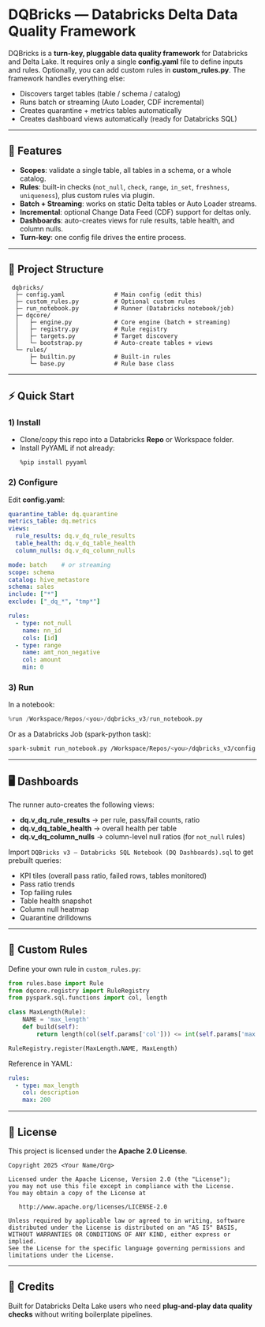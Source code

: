 # DQBricks — Databricks Delta Data Quality Framework

DQBricks is a **turn‑key, pluggable data quality framework** for Databricks and Delta Lake.
It requires only a single **config.yaml** file to define inputs and rules. Optionally, you can add custom rules in **custom_rules.py**.
The framework handles everything else:
- Discovers target tables (table / schema / catalog)
- Runs batch or streaming (Auto Loader, CDF incremental)
- Creates quarantine + metrics tables automatically
- Creates dashboard views automatically (ready for Databricks SQL)

---

## 🚀 Features
- **Scopes**: validate a single table, all tables in a schema, or a whole catalog.
- **Rules**: built-in checks (`not_null`, `check`, `range`, `in_set`, `freshness`, `uniqueness`), plus custom rules via plugin.
- **Batch + Streaming**: works on static Delta tables or Auto Loader streams.
- **Incremental**: optional Change Data Feed (CDF) support for deltas only.
- **Dashboards**: auto-creates views for rule results, table health, and column nulls.
- **Turn‑key**: one config file drives the entire process.

---

## 📁 Project Structure
```
 dqbricks/
  ├─ config.yaml              # Main config (edit this)
  ├─ custom_rules.py          # Optional custom rules
  ├─ run_notebook.py          # Runner (Databricks notebook/job)
  ├─ dqcore/
  │   ├─ engine.py            # Core engine (batch + streaming)
  │   ├─ registry.py          # Rule registry
  │   ├─ targets.py           # Target discovery
  │   └─ bootstrap.py         # Auto-create tables + views
  └─ rules/
      ├─ builtin.py           # Built-in rules
      └─ base.py              # Rule base class
```

---

## ⚡ Quick Start

### 1) Install
- Clone/copy this repo into a Databricks **Repo** or Workspace folder.
- Install PyYAML if not already:
  ```
  %pip install pyyaml
  ```

### 2) Configure
Edit **config.yaml**:
```yaml
quarantine_table: dq.quarantine
metrics_table: dq.metrics
views:
  rule_results: dq.v_dq_rule_results
  table_health: dq.v_dq_table_health
  column_nulls: dq.v_dq_column_nulls

mode: batch    # or streaming
scope: schema
catalog: hive_metastore
schema: sales
include: ["*"]
exclude: ["_dq_*", "tmp*"]

rules:
  - type: not_null
    name: nn_id
    cols: [id]
  - type: range
    name: amt_non_negative
    col: amount
    min: 0
```

### 3) Run
In a notebook:
```python
%run /Workspace/Repos/<you>/dqbricks_v3/run_notebook.py
```

Or as a Databricks Job (spark-python task):
```bash
spark-submit run_notebook.py /Workspace/Repos/<you>/dqbricks_v3/config.yaml
```

---

## 🖥️ Dashboards
The runner auto-creates the following views:
- **dq.v_dq_rule_results** → per rule, pass/fail counts, ratio
- **dq.v_dq_table_health** → overall health per table
- **dq.v_dq_column_nulls** → column-level null ratios (for `not_null` rules)

Import `DQBricks v3 — Databricks SQL Notebook (DQ Dashboards).sql` to get prebuilt queries:
- KPI tiles (overall pass ratio, failed rows, tables monitored)
- Pass ratio trends
- Top failing rules
- Table health snapshot
- Column null heatmap
- Quarantine drilldowns

---

## 🔧 Custom Rules
Define your own rule in `custom_rules.py`:
```python
from rules.base import Rule
from dqcore.registry import RuleRegistry
from pyspark.sql.functions import col, length

class MaxLength(Rule):
    NAME = 'max_length'
    def build(self):
        return length(col(self.params['col'])) <= int(self.params['max'])

RuleRegistry.register(MaxLength.NAME, MaxLength)
```
Reference in YAML:
```yaml
rules:
  - type: max_length
    col: description
    max: 200
```

---

## 📜 License
This project is licensed under the **Apache 2.0 License**.

```
Copyright 2025 <Your Name/Org>

Licensed under the Apache License, Version 2.0 (the "License");
you may not use this file except in compliance with the License.
You may obtain a copy of the License at

   http://www.apache.org/licenses/LICENSE-2.0

Unless required by applicable law or agreed to in writing, software
distributed under the License is distributed on an "AS IS" BASIS,
WITHOUT WARRANTIES OR CONDITIONS OF ANY KIND, either express or implied.
See the License for the specific language governing permissions and
limitations under the License.
```

---

## 🙌 Credits
Built for Databricks Delta Lake users who need **plug‑and‑play data quality checks** without writing boilerplate pipelines.
